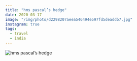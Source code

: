 ```yaml
---
title: "hms pascal’s hedge"
date: 2020-03-17
image: "/img/photo/d2298207aeea546494e597fd5deaddb7.jpg"
instagram: true
tags:
  - travel
  - india
---
```


![hms pascal’s hedge](/img/photo/d2298207aeea546494e597fd5deaddb7.jpg)
